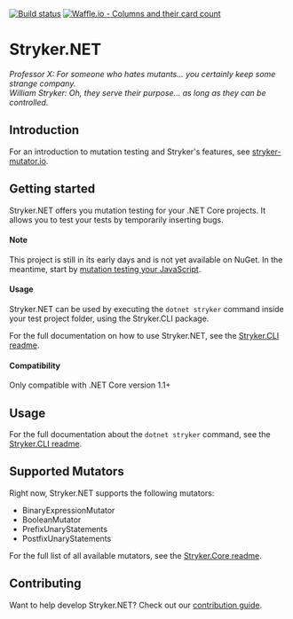 [![Build status](https://ci.appveyor.com/api/projects/status/853yby19lvrrd435/branch/master?svg=true)](https://ci.appveyor.com/project/stryker-mutator/stryker-net/branch/master)
[![Waffle.io - Columns and their card count](https://badge.waffle.io/stryker-mutator/stryker-net.svg?columns=all)](https://waffle.io/stryker-mutator/stryker-net)

# Stryker.NET
*Professor X: For someone who hates mutants... you certainly keep some strange company.*  
*William Stryker: Oh, they serve their purpose... as long as they can be controlled.*

## Introduction

For an introduction to mutation testing and Stryker's features, see [stryker-mutator.io](https://stryker-mutator.io/).

## Getting started
Stryker.NET offers you mutation testing for your .NET Core projects. It allows you to test your tests by temporarily inserting bugs.

#### Note
This project is still in its early days and is not yet available on NuGet. In the meantime, start by [mutation testing your JavaScript](https://stryker-mutator.github.io).

#### Usage
Stryker.NET can be used by executing the `dotnet stryker` command inside your test project folder, using the Stryker.CLI package.

For the full documentation on how to use Stryker.NET, see the [Stryker.CLI readme](/src/Stryker.CLI/README.md).

#### Compatibility
Only compatible with .NET Core version 1.1+

## Usage
For the full documentation about the `dotnet stryker` command, see the [Stryker.CLI readme](/src/Stryker.CLI/README.md).

## Supported Mutators
Right now, Stryker.NET supports the following mutators:
- BinaryExpressionMutator
- BooleanMutator
- PrefixUnaryStatements
- PostfixUnaryStatements

For the full list of all available mutators, see the [Stryker.Core readme](/src/Stryker.Core/README.md).

## Contributing
Want to help develop Stryker.NET? Check out our [contribution guide](/CONTRIBUTING.md).
